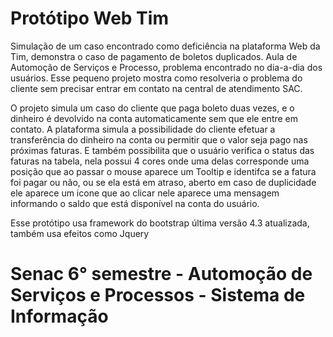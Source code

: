 # Protótipo Web Tim

<p>Simulação de um caso encontrado como deficiência na plataforma Web da Tim, demonstra o caso de pagamento de boletos duplicados.
Aula de Automoção de Serviços e Processo, problema encontrado no dia-a-dia dos usuários. Esse pequeno projeto mostra como resolveria 
o problema do cliente sem precisar entrar em contato na central de atendimento SAC.</p>

<p>O projeto simula um caso do cliente que paga boleto duas vezes, e o dinheiro é devolvido na conta automaticamente sem que ele entre em contato. A plataforma simula a possibilidade do cliente efetuar a transferência do dinheiro na conta ou permitir que o valor seja pago nas próximas faturas. E também possibilita que o usuário verifica o status das faturas na tabela, nela possui 4 cores onde uma delas corresponde uma posição que ao passar o mouse aparece um Tooltip e identifca se a fatura foi pagar ou não, ou se ela está em atraso, aberto em caso de duplicidade ele aparece um icone que ao clicar nele aparece uma mensagem informando o saldo que está disponível na conta do usuário. </p>

<p>Esse protótipo usa framework do bootstrap última versão 4.3 atualizada, também usa efeitos como Jquery</p>

<h1>Senac 6° semestre - Automoção de Serviços e Processos - Sistema de Informação</h1>

